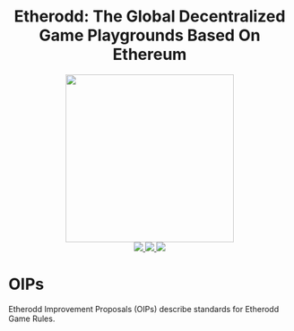 <h1 align="center">Etherodd: The Global Decentralized Game Playgrounds Based On Ethereum</h1>

<p align="center">
  <a href="https://etherodd.com">
      <img src="https://cdn.rawgit.com/etherodd/logo/master/logo.png" width="300"/>
  </a>
  <br />
  <a href="https://img.shields.io/badge/branch-master-brightgreen.svg?style=flat-square">
    <img src="https://img.shields.io/badge/branch-master-brightgreen.svg?style=flat-square" />
  </a>
  <a href="https://travis-ci.org/etherodd">
    <img src="https://api.travis-ci.org/etherodd/oips.svg" />
  </a>
  <a href="https://img.shields.io/badge/license-MIT-blue.svg">
    <img src="https://img.shields.io/badge/license-MIT-blue.svg" />
  </a>
</p>

# OIPs
Etherodd Improvement Proposals (OIPs) describe standards for Etherodd Game Rules.
